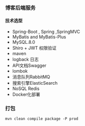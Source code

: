 ### 博客后端服务

#### 技术选型
- Spring-Boot , Spring ,SpringMVC
- MyBatis and MyBatis-Plus
- MySQL.8.0
- Shiro + JWT 权限验证
- maven 
- logback 日志
- API文档Swagger
- lombok 
- 消息队列RabbitMQ
- 搜索引擎ElasticSearch
- NoSQL Redis
- Docker化部署


### 打包
```shell script
mvn clean compile package -P prod
```